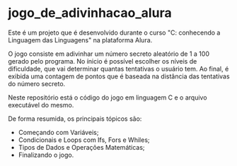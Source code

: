 # jogo_de_adivinhacao_alura

Este é um projeto que é desenvolvido durante o curso "C: conhecendo a Linguagem das Linguagens" na plataforma Alura. 

O jogo consiste em adivinhar um número secreto aleatório de 1 a 100 gerado pelo programa. No ínicio é possível escolher os níveis de dificuldade, que vai determinar quantas tentativas o usuário tem. Ao final, é exibida uma contagem de pontos que é baseada na distância das tentativas do número secreto.

Neste repositório está o código do jogo em linguagem C e o arquivo executável do mesmo.

De forma resumida, os principais tópicos são:
- Começando com Variáveis;
- Condicionais e Loops com Ifs, Fors e Whiles;
- Tipos de Dados e Operações Matemáticas;
- Finalizando o jogo.
